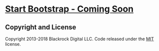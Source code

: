 # [Start Bootstrap - Coming Soon](https://startbootstrap.com/template-overviews/coming-soon/)

## Copyright and License

Copyright 2013-2018 Blackrock Digital LLC. Code released under the [MIT](https://github.com/BlackrockDigital/startbootstrap-coming-soon/blob/gh-pages/LICENSE) license.
